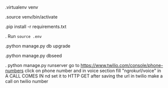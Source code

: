 .virtualenv venv

.source venv/bin/activate

.pip install -r requirements.txt

. Run `source .env`

.python manage.py db upgrade


.python manage.py dbseed

. python manage.py runserver
go to https://www.twilio.com/console/phone-numbers click on phone number and in voice section fill "ngrokurl/voice" in A CALL COMES IN nd set it to HTTP GET
after saving the url in twilio make a call on twilio number